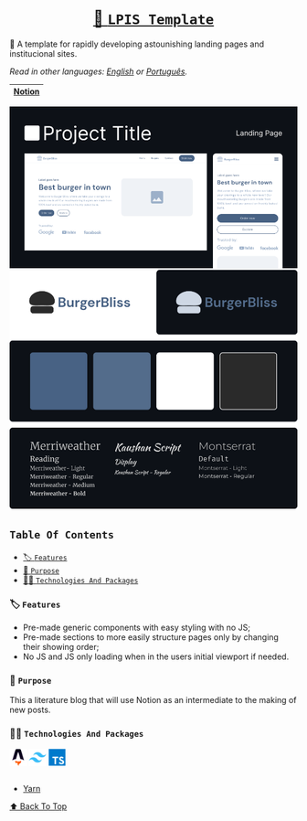 <div align="center">

   # [🧬 `LPIS Template`]() <!-- omit in toc --> 

</div>

🧬 A template for rapidly developing astounishing landing pages and institucional sites.

*Read in other languages: [English](README.md) or [Português](README.br.md).*

<div align="center">

   | [Notion](https://www.notion.so/)    | 
   | ----------------------------------- |

</div>

<div align="center">

   ![Project Cover](assets/ProjectCoverTemplate.png)
   ![Logo, Colors And Typography](assets/LogoColorsAndTypography.png)

</div>

## `Table Of Contents` <!-- omit in toc -->

- [🏷️ `Features`](#️-features)
- [📜 `Purpose`](#-purpose)
- [👨‍💻 `Technologies And Packages`](#-technologies-and-packages)

### 🏷️ `Features`
- Pre-made generic components with easy styling with no JS;
- Pre-made sections to more easily structure pages only by changing their showing order;
- No JS and JS only loading when in the users initial viewport if needed.

### 📜 `Purpose`
This a literature blog that will use Notion as an intermediate to the making of new posts.

### 👨‍💻 `Technologies And Packages`

<div  style="display: block"> 
   <a target="_blank" href=""><img align="center" alt="Astro" height="30" width="30" src="../.github/assets/Astro.png"></a>
   <a target="_blank" href="https://tailwindcss.com/"><img align="center" alt="JS" height="30" width="30" src="https://raw.githubusercontent.com/devicons/devicon/master/icons/tailwindcss/tailwindcss-plain.svg"></a>
   <a target="_blank" href="https://www.typescriptlang.org/"><img align="center" alt="TS" height="30" width="30" src="https://raw.githubusercontent.com/devicons/devicon/master/icons/typescript/typescript-plain.svg"></a>
</div>

<br>

- [Yarn]()

[⬆ Back To Top](#-lpis-template)